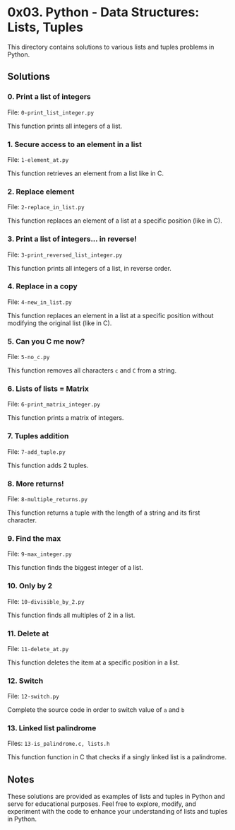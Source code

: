 # 0x03. Python - Data Structures: Lists, Tuples

This directory contains solutions to various lists and tuples problems in Python.

## Solutions

### 0. Print a list of integers

File: `0-print_list_integer.py`

This function prints all integers of a list.

### 1. Secure access to an element in a list

File: `1-element_at.py`

This function retrieves an element from a list like in C.

### 2. Replace element

File: `2-replace_in_list.py`

This function replaces an element of a list at a specific position (like in C).

### 3. Print a list of integers... in reverse!

File: `3-print_reversed_list_integer.py`

This function prints all integers of a list, in reverse order.

### 4. Replace in a copy

File: `4-new_in_list.py`

This function replaces an element in a list at a specific position without modifying the original list (like in C).

### 5. Can you C me now?

File: `5-no_c.py`

This function removes all characters `c` and `C` from a string.

### 6. Lists of lists = Matrix

File: `6-print_matrix_integer.py`

This function prints a matrix of integers.

### 7. Tuples addition

File: `7-add_tuple.py`

This function adds 2 tuples.

### 8. More returns!

File: `8-multiple_returns.py`

This function returns a tuple with the length of a string and its first character.

### 9. Find the max

File: `9-max_integer.py`

This function finds the biggest integer of a list.

### 10. Only by 2

File: `10-divisible_by_2.py`

This function finds all multiples of 2 in a list.

### 11. Delete at

File: `11-delete_at.py`

This function deletes the item at a specific position in a list.

### 12. Switch

File: `12-switch.py`

Complete the source code in order to switch value of `a` and `b`

### 13. Linked list palindrome

Files: `13-is_palindrome.c, lists.h`

This function function in C that checks if a singly linked list is a palindrome.

## Notes

These solutions are provided as examples of lists and tuples in Python and serve for educational purposes. Feel free to explore, modify, and experiment with the code to enhance your understanding of lists and tuples in Python.